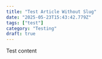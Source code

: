 ```yaml
---
title: "Test Article Without Slug"
date: "2025-05-23T15:43:42.779Z"
tags: ["test"]
category: "Testing"
draft: true
---
```


<p>Test content</p>